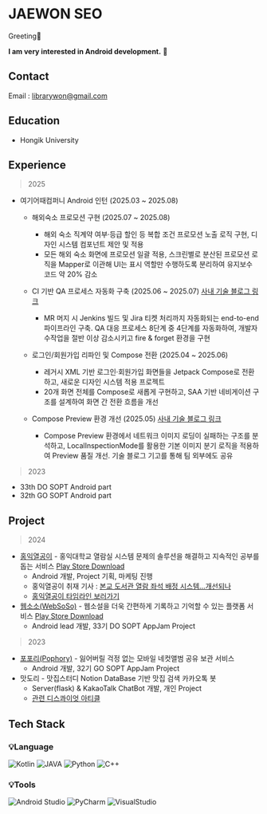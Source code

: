 # JAEWON SEO

Greeting👋 

**I am very interested in Android development.** 🤗

## Contact

Email : librarywon@gmail.com

## **Education**

- Hongik University

## **Experience**

> 2025
> 
- 여기어때컴퍼니 Android 인턴 (2025.03 ~ 2025.08)
  
  - 해외숙소 프로모션 구현  (2025.07 ~ 2025.08)
    - 해외 숙소 직계약 여부·등급 할인 등 복합 조건 프로모션 노출 로직 구현, 디자인 시스템 컴포넌트 제안 및 적용
    - 모든 해외 숙소 화면에 프로모션 일괄 적용, 스크린별로 분산된 프로모션 로직을 Mapper로 이관해 UI는 표시 역할만 수행하도록 분리하여 유지보수 코드 약 20% 감소
   
  - CI 기반 QA 프로세스 자동화 구축 (2025.06 ~  2025.07) [사내 기술 블로그 링크](https://medium.com/@ted_seo/%EB%94%B8%EA%B9%8D-qa-%EB%8C%80%EC%9D%91-%EC%99%84%EB%A3%8C-%EC%9E%90%EB%8F%99%ED%99%94%EB%A1%9C-qa-%EB%8C%80%EC%9D%91-%ED%94%84%EB%A1%9C%EC%84%B8%EC%8A%A4-50-%EB%8B%A8%EC%B6%95%ED%95%98%EA%B8%B0-77f3788f3876)
    - MR 머지 시 Jenkins 빌드 및 Jira 티켓 처리까지 자동화되는 end-to-end 파이프라인 구축. QA 대응 프로세스 8단계 중 4단계를 자동화하여, 개발자 수작업을 절반 이상 감소시키고 fire & forget 환경을 구현
   
  - 로그인/회원가입 리파인 및 Compose 전환 (2025.04 ~ 2025.06)
    - 레거시 XML 기반 로그인·회원가입 화면들을 Jetpack Compose로 전환하고, 새로운 디자인 시스템 적용 프로젝트
    - 20개 화면 전체를 Compose로 새롭게 구현하고, SAA 기반 네비게이션 구조를 설계하여 화면 간 전환 흐름을 개선
      
  - Compose Preview 환경 개선 (2025.05) [사내 기술 블로그 링크](https://techblog.gccompany.co.kr/네트워크-기반-compose-컴포넌트-preview가-안보인다면-6802334ef925)
    - Compose Preview 환경에서 네트워크 이미지 로딩이 실패하는 구조를 분석하고, LocalInspectionMode를 활용한 기본 이미지 분기 로직을 적용하여 Preview 품질 개선. 기술 블로그 기고를 통해 팀 외부에도 공유
   



> 2023
> 
- 33th DO SOPT Android part
- 32th GO SOPT Android part

## Project

> 2024
>
- [홍익열공이](https://github.com/TeamHY2/HongikYeolgong2-Android) - 홍익대학교 열람실 시스템 문제의 솔루션을 해결하고 지속적인 공부를 돕는 서비스 [Play Store Download](https://play.google.com/store/apps/details?id=com.teamhy2.hongikyeolgong2)
    - Android 개발, Project 기획, 마케팅 진행
    - 홍익열공이 취재 기사 : [본교 도서관 열람 좌석 배정 시스템…개선되나](http://hiupress.hongik.ac.kr/news/articleView.html?idxno=11185)
    - [홍익열공이 타임라인 보러가기](https://librarywon.notion.site/175d1f8b1af280bda084e7b47a9cdbdc)
- [웹소소(WebSoSo)](https://github.com/Team-WSS/WSS-Android) - 웹소설을 더욱 간편하게 기록하고 기억할 수 있는 플랫폼 서비스 [Play Store Download](https://play.google.com/store/apps/details?id=com.into.websoso)
    - Android lead 개발, 33기 DO SOPT AppJam Project

> 2023
> 
- [포포리(Pophory)](https://github.com/TeamPophory/pophory-android) - 잃어버릴 걱정 없는 모바일 네컷앨범 공유 보관 서비스
    - Android 개발, 32기 GO SOPT AppJam Project
- 맛도리 - 맛집스터디 Notion DataBase 기반 맛집 검색 카카오톡 봇
    - Server(flask) & KakaoTalk ChatBot 개발, 개인 Project
    - [관련 디스콰이엇 아티클](https://disquiet.io/@librarywon/makerlog/%EB%8F%99%EC%95%84%EB%A6%AC%EC%97%90%EC%84%9C-%EB%A7%9B%EC%A7%91-%EA%B3%B5%EC%9C%A0%ED%95%98%EB%8B%A4%EA%B0%80-%EC%B1%97%EB%B4%87%EA%B9%8C%EC%A7%80-%EB%A7%8C%EB%93%A0-%EC%82%AC%EC%97%B0)

## Tech Stack
### 💡Language
![Kotlin](https://img.shields.io/badge/Kotlin-7F52FF?style=for-the-badge&logo=Kotlin&logoColor=white)
![JAVA](https://img.shields.io/badge/JAVA-FC4C02?style=for-the-badge&logo=Java&logoColor=white)
![Python](https://img.shields.io/badge/Python-3776AB?style=for-the-badge&logo=Python&logoColor=white)
![C++](https://img.shields.io/badge/C++-00599C?style=for-the-badge&logo=cplusplus&logoColor=white)

### 💡Tools
![Android Studio](https://img.shields.io/badge/Android%20Studio-3DDC84?style=for-the-badge&logo=Android%20Studio&logoColor=white)
![PyCharm](https://img.shields.io/badge/PyCharm-000000?style=for-the-badge&logo=PyCharm&logoColor=white)
![VisualStudio](https://img.shields.io/badge/VisualStudio-5C2D91?style=for-the-badge&logo=visualstudio&logoColor=white)
